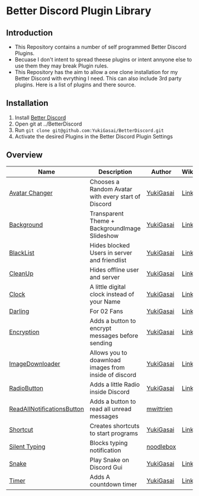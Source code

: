 # Better Discord Plugin Library

## Introduction

- This Repository contains a number of self programmed Better Discord Plugins.
- Becuase I don't intent to spread theese plugins or intent annyone else to use them they may break Plugin rules.
- This Repository has the aim to allow a one clone installation for my Better Discord with evrything I need.
  This can also include 3rd party plugins. Here is a list of plugins and there source.
  
 ## Installation
 
1. Install [Better Discord](https://github.com/rauenzi/BBDInstaller)
2. Open git at ../BetterDiscord
3. Run `git clone git@github.com:YukiGasai/BetterDiscord.git`
4. Activate the desired Plugins in the Better Discord Plugin Settings

## Overview


Name | Description | Author | Wiki
------------ | ------------- | ------------- | ------------- 
[Avatar Changer](https://github.com/YukiGasai/BetterDiscord/blob/master/plugins/AvatarChanger.plugin.js) | Chooses a Random Avatar with every start of Discord | [YukiGasai](https://github.com/YukiGasai) | [Link](https://github.com/YukiGasai/BetterDiscord/wiki/Avatar-Changer)
[Background](https://github.com/YukiGasai/BetterDiscord/blob/master/plugins/Background.plugin.js) | Transparent Theme + BackgroundImage Slideshow | [YukiGasai](https://github.com/YukiGasai) | [Link](https://github.com/YukiGasai/BetterDiscord/wiki/Background)
[BlackList](https://github.com/YukiGasai/BetterDiscord/blob/master/plugins/BlackList.plugin.js) | Hides blocked Users in server and friendlist | [YukiGasai](https://github.com/YukiGasai) | [Link](https://github.com/YukiGasai/BetterDiscord/wiki/BlackList)
[CleanUp](https://github.com/YukiGasai/BetterDiscord/blob/master/plugins/CleanUp.plugin.js) | Hides offline user and server | [YukiGasai](https://github.com/YukiGasai) | [Link](https://github.com/YukiGasai/BetterDiscord/wiki/CleanUp)
[Clock](https://github.com/YukiGasai/BetterDiscord/blob/master/plugins/Clock.plugin.js) | A little digital clock instead of your Name | [YukiGasai](https://github.com/YukiGasai) | [Link](https://github.com/YukiGasai/BetterDiscord/wiki/Clock)
[Darling](https://github.com/YukiGasai/BetterDiscord/blob/master/plugins/Darling.plugin.js) | For 02 Fans | [YukiGasai](https://github.com/YukiGasai) | [Link](https://github.com/YukiGasai/BetterDiscord/wiki/Darling)
[Encryption](https://github.com/YukiGasai/BetterDiscord/blob/master/plugins/Encryption.plugin.js) | Adds a button to encrypt messages before sending | [YukiGasai](https://github.com/YukiGasai) | [Link](https://github.com/YukiGasai/BetterDiscord/wiki/Encryption)
[ImageDownloader](https://github.com/YukiGasai/BetterDiscord/blob/master/plugins/ImageDownloader.plugin.js) | Allows you to doawnload images from inside of discord | [YukiGasai](https://github.com/YukiGasai) | [Link](https://github.com/YukiGasai/BetterDiscord/wiki/ImageDownloader)
[RadioButton](https://github.com/YukiGasai/BetterDiscord/blob/master/plugins/RadioButton.plugin.js) | Adds a little Radio inside Discord | [YukiGasai](https://github.com/YukiGasai) | [Link](https://github.com/YukiGasai/BetterDiscord/wiki/RadioButton)
[ReadAllNotificationsButton](https://raw.githubusercontent.com/mwittrien/BetterDiscordAddons/master/Plugins/ReadAllNotificationsButton/ReadAllNotificationsButton.plugin.js) | Adds a button to read all unread messages | [mwittrien](https://github.com/mwittrien) |
[Shortcut](https://github.com/YukiGasai/BetterDiscord/blob/master/plugins/Shortcut.plugin.js) | Creates shortcuts to start programs | [YukiGasai](https://github.com/YukiGasai) | [Link](https://github.com/YukiGasai/BetterDiscord/wiki/Shortcut)
[Silent Typing](https://raw.githubusercontent.com/noodlebox/betterdiscord-plugins/master/SilentTyping.plugin.js) | Blocks typing notification | [noodlebox](https://github.com/noodlebox) |
[Snake](https://github.com/YukiGasai/BetterDiscord/blob/master/plugins/Snake.plugin.js) | Play Snake on Discord Gui | [YukiGasai](https://github.com/YukiGasai) | [Link](https://github.com/YukiGasai/BetterDiscord/wiki/Snake)
[Timer](https://github.com/YukiGasai/BetterDiscord/blob/master/plugins/Timer.plugin.js) | Adds A countdown timer | [YukiGasai](https://github.com/YukiGasai) | [Link](https://github.com/YukiGasai/BetterDiscord/wiki/Timer)
